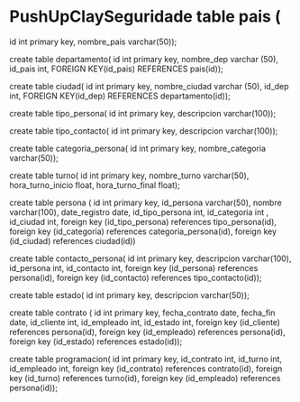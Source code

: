 # PushUpClaySeguridade table pais (
id int primary key,
nombre_pais varchar(50));

create table departamento(
id int primary key,
nombre_dep varchar (50),
id_pais int,
FOREIGN KEY(id_pais) REFERENCES pais(id));

create table ciudad(
id int primary key,
nombre_ciudad varchar (50),
id_dep int,
FOREIGN KEY(id_dep) REFERENCES departamento(id));

create table tipo_persona(
id int primary key,
descripcion varchar(100));


create table tipo_contacto(
id int primary key,
descripcion varchar(100));


create table categoria_persona(
id int primary key,
nombre_categoria varchar(50));

create table turno(
id int primary key,
nombre_turno varchar(50),
hora_turno_inicio float,
hora_turno_final float);


create table persona (
id int primary key,
id_persona varchar(50),
nombre varchar(100),
date_registro date,
id_tipo_persona int,
id_categoria int ,
id_ciudad int,
foreign key (id_tipo_persona) references tipo_persona(id),
foreign key (id_categoria) references categoria_persona(id),
foreign key (id_ciudad) references ciudad(id))


create table contacto_persona(
id int primary key,
descripcion varchar(100),
id_persona int,
id_contacto int,
foreign key (id_persona) references persona(id),
foreign key (id_contacto) references tipo_contacto(id));

create table estado(
id int primary key,
descripcion varchar(50));

create table contrato (
id int primary key,
fecha_contrato date,
fecha_fin date,
id_cliente int,
id_empleado int,
id_estado int,
foreign key (id_cliente) references persona(id),
foreign key (id_empleado) references persona(id),
foreign key (id_estado) references estado(id));

create table programacion(
id int primary key,
id_contrato int,
id_turno int,
id_empleado int,
foreign key (id_contrato) references contrato(id),
foreign key (id_turno) references turno(id),
foreign key (id_empleado) references persona(id));
